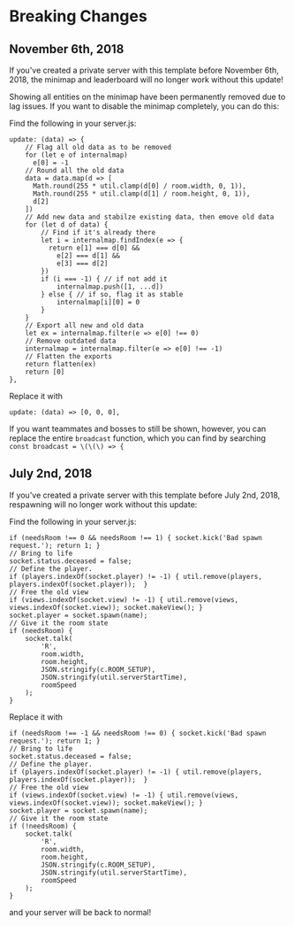 # Breaking Changes

## November 6th, 2018

If you've created a private server with this template before November 6th, 2018, the minimap and leaderboard will no longer work without this update!

Showing all entities on the minimap have been permanently removed due to lag issues. If you want to disable the minimap completely, you can do this:

Find the following in your server.js:
```
update: (data) => {
    // Flag all old data as to be removed
    for (let e of internalmap)
      e[0] = -1
    // Round all the old data
    data = data.map(d => [
      Math.round(255 * util.clamp(d[0] / room.width, 0, 1)),
      Math.round(255 * util.clamp(d[1] / room.height, 0, 1)),
      d[2]
    ])
    // Add new data and stabilze existing data, then emove old data
    for (let d of data) {
        // Find if it's already there
        let i = internalmap.findIndex(e => {
          return e[1] === d[0] &&
            e[2] === d[1] &&
            e[3] === d[2]
        })
        if (i === -1) { // if not add it
            internalmap.push([1, ...d])
        } else { // if so, flag it as stable
            internalmap[i][0] = 0
        }
    }
    // Export all new and old data
    let ex = internalmap.filter(e => e[0] !== 0)
    // Remove outdated data
    internalmap = internalmap.filter(e => e[0] !== -1)
    // Flatten the exports
    return flatten(ex)
    return [0]
},
```

Replace it with
```
update: (data) => [0, 0, 0],
```

If you want teammates and bosses to still be shown, however, you can replace the entire `broadcast` function, which you can find by searching `const broadcast = \(\(\) => {`

## July 2nd, 2018

If you've created a private server with this template before July 2nd, 2018, respawning will no longer work without this update:

Find the following in your server.js:
```
if (needsRoom !== 0 && needsRoom !== 1) { socket.kick('Bad spawn request.'); return 1; }
// Bring to life
socket.status.deceased = false;
// Define the player.
if (players.indexOf(socket.player) != -1) { util.remove(players, players.indexOf(socket.player));  }
// Free the old view
if (views.indexOf(socket.view) != -1) { util.remove(views, views.indexOf(socket.view)); socket.makeView(); }
socket.player = socket.spawn(name);     
// Give it the room state
if (needsRoom) { 
    socket.talk(
        'R',
        room.width,
        room.height,
        JSON.stringify(c.ROOM_SETUP), 
        JSON.stringify(util.serverStartTime),
        roomSpeed
    );
}
```
Replace it with
```
if (needsRoom !== -1 && needsRoom !== 0) { socket.kick('Bad spawn request.'); return 1; }
// Bring to life
socket.status.deceased = false;
// Define the player.
if (players.indexOf(socket.player) != -1) { util.remove(players, players.indexOf(socket.player));  }
// Free the old view
if (views.indexOf(socket.view) != -1) { util.remove(views, views.indexOf(socket.view)); socket.makeView(); }
socket.player = socket.spawn(name);     
// Give it the room state
if (!needsRoom) { 
    socket.talk(
        'R',
        room.width,
        room.height,
        JSON.stringify(c.ROOM_SETUP), 
        JSON.stringify(util.serverStartTime),
        roomSpeed
    );
}
```
and your server will be back to normal!
